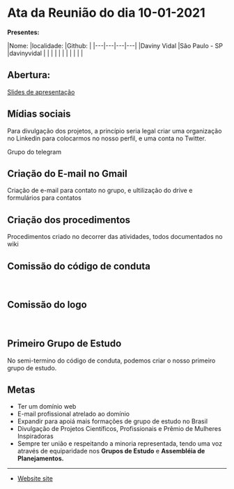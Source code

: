 # Ata da Reunião do dia 10-01-2021

**Presentes:**

|Nome:  |localidade:   |Github:   | 
|---|---|---|---|
|Daviny Vidal   |São Paulo - SP   |davinyvidal   |
|   |   |   |   |
|   |   |   |   |


## Abertura:

[Slides de apresentação](FundacaoEletronicaGirls.pdf)

## Mídias sociais

Para divulgação dos projetos, a princípio seria legal criar uma organização no Linkedin para colocarmos no nosso perfil, e uma conta no Twitter.

Grupo do telegram
  
## Criação do E-mail no Gmail

Criação de e-mail para contato no grupo, e ultilização do drive e formulários para contatos
  
## Criação dos procedimentos

Procedimentos criado no decorrer das atividades, todos documentados no wiki

## Comissão do código de conduta

<BR>

## Comissão do logo

<BR>

## Primeiro Grupo de Estudo

No semi-termino do código de conduta, podemos criar o nosso primeiro grupo de estudo.

## Metas

- Ter um domínio web
- E-mail profissional atrelado ao domínio
- Expandir para apoiá mais formações de grupo de estudo no Brasil
- Divulgação de Projetos Científicos, Profissionais e Prêmio de Mulheres Inspiradoras
- Sempre ter união e respeitando a minoria representada, tendo uma voz através de equiparidade nos **Grupos de Estudo** e **Assembléia de Planejamentos.**

---

- [Website site](https://eletronicagirls.github.io/)
